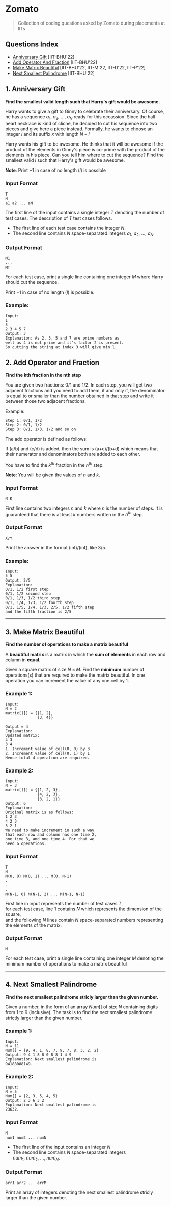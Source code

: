 # Zomato
> Collection of coding questions asked by Zomato during placements at IITs

## Questions Index

* [Anniversary Gift](#1-anniversary-gift) [IIT-BHU'22]
* [Add Operator And Fraction](#2-add-operator-and-fraction) [IIT-BHU'22]
* [Make Matrix Beautiful](#3-make-matrix-beautiful) [IIT-BHU'22, IIT-M'22, IIT-D'22, IIT-P'22]
* [Next Smallest Palindrome](#4-next-smallest-palindrome) [IIT-BHU'22]

## 1. Anniversary Gift

**Find the smallest valid length such that Harry's gift would be awesome.**

Harry wants to give a gift to Ginny to celebrate their anniversary. Of course, he has a sequence $a_1, \ a_2, \ ..., \ a_N$ ready for this occassion. Since the half-heart necklace is kind of cliche, he decided to cut his sequence into two pieces and give here a piece instead. Formally, he wants to choose an integer $l$ and its suffix $x$ with length $N - l$

Harry wants his gift to be awesome. He thinks that it will be awesome if the product of the elements in Ginny's piece is co-prime with the product of the elements in his piece. Can you tell him where to cut the sequence? Find the smallest valid $l$ such that Harry's gift would be awesome.

$\textbf{Note}$: Print $-1$ in case of no length $(l)$ is possible

### Input Format

```
T
N
a1 a2 ... aN
```

The first line of the input contains a single integer $T$ denoting the number of test cases. The description of $T$ test cases follows.
* The first line of each test case contains the integer $N$.
* The second line contains $N$ space-separated integers $a_1, \ a_2, \ ..., \ a_N$.


### Output Format

```
M1
...
MT
```

For each test case, print a single line containing one integer $M$ where Harry should cut the sequence.

Print $-1$ in case of no length $(l)$ is possible.

### Example:

```
Input:
1
5
2 3 4 5 7
Output: 3
Explanation: As 2, 3, 5 and 7 are prime numbers as 
well as 4 is not prime and it's factor 2 is present.
So cutting the string at index 3 will give min l.

```

## 2. Add Operator and Fraction

**Find the kth fraction in the nth step**

You are given two fractions: 0/1 and 1/2. In each step, you will get two adjacent fractions and you need to add them, if and only if, the denominator is equal to or smaller than the number obtained in that step and write it between those two adjacent fractions.

Example:

```
Step 1: 0/1, 1/2 
Step 2: 0/1, 1/2 
Step 3: 0/1, 1/3, 1/2 and so on
```

The add operator is defined as follows:

If (a/b) and (c/d) is added, then the sum is (a+c)/(b+d) which means that their numerator and denominators both are added to each other.

You have to find the $k^{th}$ fraction in the $n^{th}$ step.

$\textbf{Note}$: You will be given the values of $n$ and $k$.

### Input Format

```
N K
```

First line contains two integers $n$ and $k$ where $n$ is the number of steps. It is guaranteed that there is at least $k$ numbers written in the $n^{th}$ step.

### Output Format

```
X/Y
```

Print the answer in the format (int)/(int), like 3/5.

### Example:

```
Input:
5 5
Output: 2/5
Explanation:
0/1, 1/2 first step
0/1, 1/2 second step
0/1, 1/3, 1/2 third step
0/1, 1/4, 1/3, 1/2 fourth step
0/1, 1/5, 1/4, 1/3, 2/5, 1/2 fifth step 
and the fifth fraction is 2/5
```

---

## 3. Make Matrix Beautiful

**Find the number of operations to make a matrix beautiful**

A **beautiful matrix** is a matrix in which the **sum of elements** in each row and column in **equal**.

Given a square matrix of size $N \times M$. Find the **minimum** number of operations(s) that are required to make the matrix beautiful. In one operation you can increment the value of any one cell by $1$.

### Example 1:

```
Input:
N = 2
matrix[][] = {{1, 2},
              {3, 4}}
              
Output = 4
Explanation:
Updated matrix:
4 3
3 4
1. Increment value of cell(0, 0) by 3
2. Increment value of cell(0, 1) by 1
Hence total 4 operation are required.
```

### Example 2:

```
Input:
N = 3
matrix[][] = {{1, 2, 3},
              {4, 2, 3},
              {3, 2, 1}}
Output: 6
Explanation:
Original matrix is as follows:
1 2 3
4 2 3
3 2 1
We need to make increment in such a way
that each row and column has one time 2,
one time 3, and one time 4. For that we
need 6 operations.
```

### Input Format

```
T
N
M(0, 0) M(0, 1) ... M(0, N-1)
.
.
.
M(N-1, 0) M(N-1, 2) ... M(N-1, N-1)
```

First line in input represents the number of test cases $T$, <br>
for each test case, line $1$ contains $N$ which represents the dimension of the square, <br>
and the following $N$ lines contain $N$ space-separated numbers representing the elements of the matrix.

### Output Format

```
M
```

For each test case, print a single line containing one integer $M$ denoting the minimum number of operations to make a matrix beautiful

---

## 4. Next Smallest Palindrome

**Find the next smallest palindrome stricly larger than the given number.**

Given a number, in the form of an array $Num[]$ of size $N$ containing digits from $1$ to $9$ (inclusive). The task is to find the next smallest palindrome strictly larger than the given number.

### Example 1:

```
Input:
N = 11
Num[] = {9, 4, 1, 8, 7, 9, 7, 8, 3, 2, 2}
Output: 9 4 1 8 8 0 8 8 1 4 9
Explanation: Next smallest palindrome is
94188088149.
```

### Example 2:

```
Input:
N = 5
Num[] = {2, 3, 5, 4, 5}
Output: 2 3 6 3 2
Explanation: Next smallest palindrome is
23632.
```

### Input Format

```
N
num1 num2 ... numN
```
* The first line of the input contains an integer $N$
* The second line contains $N$ space-separated integers $num_1, \ num_2, \ ..., \ num_N$.


### Output Format

```
arr1 arr2 ... arrM
```

Print an array of integers denoting the next smallest palindrome stricly larger than the given number.



